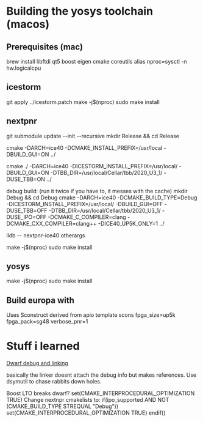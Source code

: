 # Building the yosys toolchain (macos)

## Prerequisites (mac)
brew install libftdi qt5 boost eigen cmake coreutils
alias nproc=sysctl -n hw.logicalcpu

## icestorm
git apply ../icestorm.patch
make -j$(nproc)
sudo make install

## nextpnr
git submodule update --init --recursive
mkdir Release &&  cd Release

cmake -DARCH=ice40 -DCMAKE_INSTALL_PREFIX=/usr/local -DBUILD_GUI=ON ../

cmake ./ -DARCH=ice40 -DICESTORM_INSTALL_PREFIX=/usr/local/ -DBUILD_GUI=ON -DTBB_DIR=/usr/local/Cellar/tbb/2020_U3_1/ -DUSE_TBB=ON ../

debug build: (run it twice if you have to, it messes with the cache)
mkdir Debug && cd Debug
cmake -DARCH=ice40 -DCMAKE_BUILD_TYPE=Debug -DICESTORM_INSTALL_PREFIX=/usr/local/ -DBUILD_GUI=OFF -DUSE_TBB=OFF -DTBB_DIR=/usr/local/Cellar/tbb/2020_U3_1/ -DUSE_IPO=OFF -DCMAKE_C_COMPILER=clang -DCMAKE_CXX_COMPILER=clang++ -DICE40_UP5K_ONLY=1 ../

lldb -- nextpnr-ice40 otherargs

make -j$(nproc)
sudo make install

## yosys
make -j$(nproc)
sudo make install

## Build europa with
Uses Sconstruct derived from apio template
scons fpga_size=up5k fpga_pack=sg48 verbose_pnr=1



# Stuff i learned
[Dwarf debug and linking](http://wiki.dwarfstd.org/index.php?title=Apple%27s_%22Lazy%22_DWARF_Scheme)

basically the linker doesnt attach the debug info but makes references. Use dsymutil to chase rabbits down holes.

Boost LTO breaks dwarf?
set(CMAKE_INTERPROCEDURAL_OPTIMIZATION TRUE)
Change nextnpr cmakelists to:
if(ipo_supported AND NOT (CMAKE_BUILD_TYPE STREQUAL "Debug"))
    set(CMAKE_INTERPROCEDURAL_OPTIMIZATION TRUE)
endif()



